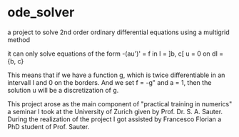 # ode_solver
a project to solve 2nd order ordinary differential equations using a multigrid method

it can only solve equations of the form
  -(au')' = f in I = ]b, c[
  u = 0 on dI = {b, c}

This means that if we have a function g, which is twice differentiable in an intervall I and 0 on the borders. And we set f = -g" and a = 1, then the solution u will be a discretization of g.

This project arose as the main component of "practical training in numerics" a seminar I took at the University of Zurich given by Prof. Dr. S. A. Sauter.
During the realization of the project I got assisted by Francesco Florian a PhD student of Prof. Sauter.
